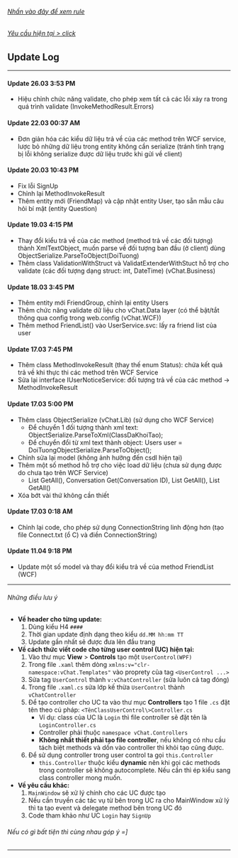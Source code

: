 ###### [Nhấn vào đây để xem rule](#nhng-iu-lu-)
###### [Yêu cầu hiện tại > click](TASK.md)

## Update Log
-------------

#### Update 26.03 3:53 PM
- Hiệu chỉnh chức năng validate, cho phép xem tất cả các lỗi xảy ra trong quá trình validate (InvokeMethodResult.Errors)

#### Update 22.03 00:37 AM
- Đơn giản hóa các kiểu dữ liệu trả về của các method trên WCF service, lược bỏ những dữ liệu trong entity không cần serialize (tránh tình trạng bị lỗi không serialize được dữ liệu trước khi gửi về client)

#### Update 20.03 10:43 PM
- Fix lỗi SignUp
- Chỉnh lại MethodInvokeResult
- Thêm entity mới (FriendMap) và cập nhật entity User, tạo sẵn mẫu câu hỏi bí mật (entity Question)

#### Update 19.03 4:15 PM
- Thay đổi kiểu trả về của các method (method trả về các đối tượng) thành XmlTextObject, muốn parse về đối tượng ban đầu (ở client) dùng ObjectSerialize<Kieu>.ParseToObject(DoiTuong)
- Thêm class ValidationWithStruct và ValidatExtenderWithStuct hỗ trợ cho validate (các đối tượng dạng struct: int, DateTime) (vChat.Business)

#### Update 18.03 3:45 PM
- Thêm entity mới FriendGroup, chỉnh lại entity Users
- Thêm chức năng validate dữ liệu cho vChat.Data layer (có thể bật/tắt thông qua config trong web.config (vChat.WCF))
- Thêm method FriendList() vào UserService.svc: lấy ra friend list của user

#### Update 17.03 7:45 PM
- Thêm class MethodInvokeResult (thay thế enum Status): chứa kết quả trả về khi thực thi các method trên WCF Service
- Sửa lại interface IUserNoticeService: đối tượng trả về của các method -> MethodInvokeResult

#### Update 17.03 5:00 PM
- Thêm class ObjectSerialize (vChat.Lib) (sử dụng cho WCF Service)
    - Để chuyển 1 đối tượng thành xml text: ObjectSerialize<TenClass>.ParseToXml(ClassDaKhoiTao);
    - Để chuyển đổi từ xml text thành object: Users user = DoiTuongObjectSerialize.ParseToObject();
- Chỉnh sửa lại model (không ảnh hưởng đến csdl hiện tại)
- Thêm một số method hỗ trợ cho việc load dữ liệu (chưa sử dụng được do chưa tạo trên WCF Service)
    - List<Users> GetAll(), Conversation Get(Conversation ID), List<Conversation> GetAll(), List<Question> GetAll()
- Xóa bớt vài thứ không cần thiết

#### Update 17.03 0:18 AM
- Chỉnh lại code, cho phép sử dụng ConnectionString linh động hơn (tạo file Connect.txt (ổ C) và điền ConnectionString)

#### Update 11.04 9:18 PM
- Update một số model và thay đổi kiểu trả về của method FriendList (WCF)

--------------------------
###### Những điều lưu ý

- **Về header cho từng update:**
    1. Dùng kiểu H4 `####`
    2. Thời gian update định dạng theo kiểu `dd.MM hh:mm TT`
    3. Update gần nhất sẽ được đưa lên đầu trang
- **Về cách thức viết code cho từng user control (UC) hiện tại:**
    1. Vào thư mục **View** > **Controls** tạo một `UserControl(WPF)`
    2. Trong file `.xaml` thêm dòng `xmlns:v="clr-namespace:vChat.Templates"` vào proprety của tag `<UserControl ...>`
    3. Sửa tag `UserControl` thành `v:vChatController` (sửa luôn cả tag đóng)
    4. Trong file `.xaml.cs` sửa lớp kế thừa `UserControl` thành `vChatController`
    5. Để tạo controller cho UC ta vào thư mục **Controllers** tạo 1 file `.cs` đặt tên theo cú pháp: `<TênClassUserControl\>Controller.cs`
        - Ví dụ: class của UC là `Login` thì file controller sẽ đặt tên là `LoginController.cs`
        - Controller phải thuộc `namespace vChat.Controllers`
        - **Không nhất thiết phải tạo file controller**, nếu không có nhu cầu tách biệt methods và dồn vào controller thì khỏi tạo cũng được.
    6. Để sử dụng controller trong user control ta gọi `this.Controller`
        - `this.Controller` thuộc kiểu **dynamic** nên khi gọi các methods trong controller sẽ không autocomplete. Nếu cần thì ép kiểu sang class controller mong muốn.
- **Về yêu cầu khác:**
    1. `MainWindow` sẽ xử lý chính cho các UC được tạo
    2. Nếu cần truyền các tác vụ từ bên trong UC ra cho MainWindow xử lý thì ta tạo event và delegate method bên trong UC đó
    3. Code tham khảo như UC `Login` hay `SignUp`

###### Nếu có gì bất tiện thì cùng nhau góp ý =]

--------------------------
